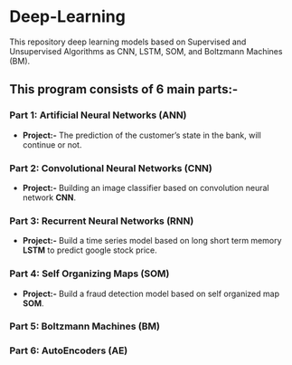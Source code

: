 # Deep-Learning
This repository deep learning models based on Supervised and Unsupervised Algorithms as CNN, LSTM, SOM, and Boltzmann Machines (BM).

## This program consists of 6 main parts:-

### Part 1: Artificial Neural Networks (ANN)
  - **Project:-**
       The prediction of the customer’s state in the bank, will continue or not.
### Part 2: Convolutional Neural Networks (CNN)
  - **Project:-**
       Building an image classifier based on convolution neural network **CNN**.  
### Part 3: Recurrent Neural Networks (RNN)
  - **Project:-** 
       Build a time series model based on long short term memory **LSTM** to predict google stock price.  
### Part 4: Self Organizing Maps (SOM)
  - **Project:-** 
       Build a fraud detection model based on self organized map **SOM**. 
### Part 5: Boltzmann Machines (BM)
### Part 6: AutoEncoders (AE)
